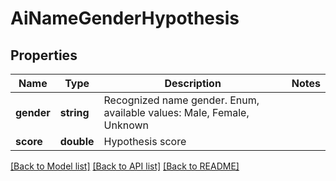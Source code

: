 # AiNameGenderHypothesis

## Properties
Name | Type | Description | Notes
------------ | ------------- | ------------- | -------------
**gender** | **string** | Recognized name gender. Enum, available values: Male, Female, Unknown | 
**score** | **double** | Hypothesis score | 



[[Back to Model list]](README.md#documentation-for-models) [[Back to API list]](README.md#documentation-for-api-endpoints) [[Back to README]](README.md)


